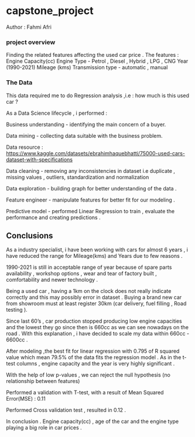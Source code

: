 # capstone_project

Author : Fahmi Afri

### project overview

Finding the related features affecting the used car price .
The features :
Engine Capacity(cc) 
Engine Type - Petrol , Diesel , Hybrid , LPG , CNG
Year (1990-2021)
Mileage (kms)
Transmission type - automatic , manual 


### The Data

This data required me to do Regression analysis ,i.e : how much is this used car ?

As a Data Science lifecycle , i performed :

Business understanding - identifying the main concern of a buyer.

Data mining - collecting data suitable with the business problem.

Data resource :  https://www.kaggle.com/datasets/ebrahimhaquebhatti/75000-used-cars-dataset-with-specifications

Data cleaning - removing any inconsistencies in dataset i.e duplicate , missing values , outliers, standardization and normalization

Data exploration - building graph for better understanding of the data .

Feature engineer - manipulate features for better fit for our modeling .

Predictive model - performed Linear Regression to train , evaluate the performance and creating predictions .


## Conclusions

As a industry specialist, i have been working with cars for almost 6 years , i have reduced the range for Mileage(kms) and Years due to few reasons .

1990-2021 is still in acceptable range of year because of spare parts availability , workshop options , wear and tear of factory built , comfortability and newer technology .

Being a used car , having a 1km on the clock does not really indicate correctly and this may possibly error in dataset . Buying a brand new car from showroom must at least register 30km (car delivery, fuel filling , Road testing ).

Since last 60’s , car production stopped producing low engine capacities and the lowest they go since then is 660cc as we can see nowadays on the road . With this explanation , i have decided to scale my data within 660cc - 6600cc .

After modeling ,the best fit for linear regression with 0.795 of R squared value which mean 79.5% of the data fits the regression model .
As in the t-test columns , engine capacity and the year is very highly significant .
 
With the help of low p-values , we can reject the null hypothesis (no relationship between features)

Performed a validation with T-test, with a result of Mean Squared Error(MSE) : 0.11

Performed Cross validation test , resulted in 0.12 .

In conclusion . Engine capacity(cc) , age of the car and the engine type playing a big role in car prices .

